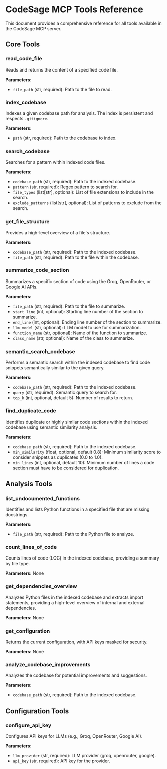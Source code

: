 # CodeSage MCP Tools Reference

This document provides a comprehensive reference for all tools available in the CodeSage MCP server.

## Core Tools

### read_code_file
Reads and returns the content of a specified code file.

**Parameters:**
- `file_path` (str, required): Path to the file to read.

### index_codebase
Indexes a given codebase path for analysis. The index is persistent and respects `.gitignore`.

**Parameters:**
- `path` (str, required): Path to the codebase to index.

### search_codebase
Searches for a pattern within indexed code files.

**Parameters:**
- `codebase_path` (str, required): Path to the indexed codebase.
- `pattern` (str, required): Regex pattern to search for.
- `file_types` (list[str], optional): List of file extensions to include in the search.
- `exclude_patterns` (list[str], optional): List of patterns to exclude from the search.

### get_file_structure
Provides a high-level overview of a file's structure.

**Parameters:**
- `codebase_path` (str, required): Path to the indexed codebase.
- `file_path` (str, required): Path to the file within the codebase.

### summarize_code_section
Summarizes a specific section of code using the Groq, OpenRouter, or Google AI APIs.

**Parameters:**
- `file_path` (str, required): Path to the file to summarize.
- `start_line` (int, optional): Starting line number of the section to summarize.
- `end_line` (int, optional): Ending line number of the section to summarize.
- `llm_model` (str, optional): LLM model to use for summarization.
- `function_name` (str, optional): Name of the function to summarize.
- `class_name` (str, optional): Name of the class to summarize.

### semantic_search_codebase
Performs a semantic search within the indexed codebase to find code snippets semantically similar to the given query.

**Parameters:**
- `codebase_path` (str, required): Path to the indexed codebase.
- `query` (str, required): Semantic query to search for.
- `top_k` (int, optional, default 5): Number of results to return.

### find_duplicate_code
Identifies duplicate or highly similar code sections within the indexed codebase using semantic similarity analysis.

**Parameters:**
- `codebase_path` (str, required): Path to the indexed codebase.
- `min_similarity` (float, optional, default 0.8): Minimum similarity score to consider snippets as duplicates (0.0 to 1.0).
- `min_lines` (int, optional, default 10): Minimum number of lines a code section must have to be considered for duplication.

## Analysis Tools

### list_undocumented_functions
Identifies and lists Python functions in a specified file that are missing docstrings.

**Parameters:**
- `file_path` (str, required): Path to the Python file to analyze.

### count_lines_of_code
Counts lines of code (LOC) in the indexed codebase, providing a summary by file type.

**Parameters:**
None

### get_dependencies_overview
Analyzes Python files in the indexed codebase and extracts import statements, providing a high-level overview of internal and external dependencies.

**Parameters:**
None

### get_configuration
Returns the current configuration, with API keys masked for security.

**Parameters:**
None

### analyze_codebase_improvements
Analyzes the codebase for potential improvements and suggestions.

**Parameters:**
- `codebase_path` (str, required): Path to the indexed codebase.

## Configuration Tools

### configure_api_key
Configures API keys for LLMs (e.g., Groq, OpenRouter, Google AI).

**Parameters:**
- `llm_provider` (str, required): LLM provider (groq, openrouter, google).
- `api_key` (str, required): API key for the provider.